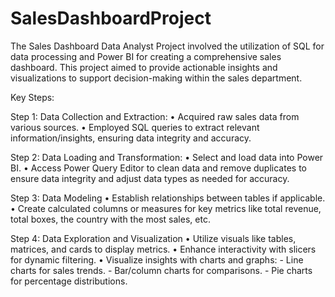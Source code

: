 # SalesDashboardProject
The Sales Dashboard Data Analyst Project involved the utilization of SQL for data processing and Power BI for creating a comprehensive sales dashboard. This project aimed to provide actionable insights and visualizations to support decision-making within the sales department.

Key Steps:

Step 1: Data Collection and Extraction:
    • Acquired raw sales data from various sources.
    • Employed SQL queries to extract relevant information/insights, ensuring data integrity and accuracy.

Step 2: Data Loading and Transformation:
    • Select and load data into Power BI.
    • Access Power Query Editor to clean data and remove duplicates to ensure data integrity and adjust data types as needed for accuracy.

Step 3: Data Modeling
    • Establish relationships between tables if applicable.
    • Create calculated columns or measures for key metrics like total revenue, total boxes, the country with the most sales, etc.

Step 4: Data Exploration and Visualization
    • Utilize visuals like tables, matrices, and cards to display metrics.
    • Enhance interactivity with slicers for dynamic filtering.
    • Visualize insights with charts and graphs:
      	- Line charts for sales trends.
      	- Bar/column charts for comparisons.
      	- Pie charts for percentage distributions.
